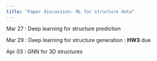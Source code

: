 ```yaml
---
title: "Paper discussion: ML for structure data"
---
```


Mar 27
: Deep learning for structure prediction

Mar 29
: Deep learning for structure generation
: **HW3** due

Apr 03
: GNN for 3D structures
